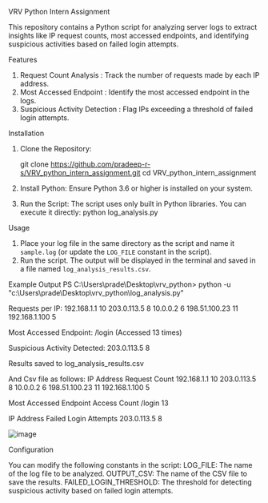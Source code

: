 VRV Python Intern Assignment

This repository contains a Python script for analyzing server logs to extract insights like IP request counts, most accessed endpoints, and identifying suspicious activities based on failed login attempts.

Features
1) Request Count Analysis    : Track the number of requests made by each IP address.
2) Most Accessed Endpoint    : Identify the most accessed endpoint in the logs.
3) Suspicious Activity Detection    : Flag IPs exceeding a threshold of failed login attempts.

Installation

1. Clone the Repository:
  
   git clone https://github.com/pradeep-r-s/VRV_python_intern_assignment.git
   cd VRV_python_intern_assignment
 

2. Install Python:
   Ensure Python 3.6 or higher is installed on your system. 

3. Run the Script:
   The script uses only built   in Python libraries. You can execute it directly:
   python log_analysis.py

Usage
1. Place your log file in the same directory as the script and name it `sample.log` (or update the `LOG_FILE` constant in the script).
2. Run the script. The output will be displayed in the terminal and saved in a file named `log_analysis_results.csv`.

Example Output
PS C:\Users\prade\Desktop\vrv_python> python -u "c:\Users\prade\Desktop\vrv_python\log_analysis.py"

Requests per IP:
192.168.1.1     10
203.0.113.5     8
10.0.0.2        6
198.51.100.23   11
192.168.1.100   5

Most Accessed Endpoint:
/login (Accessed 13 times)

Suspicious Activity Detected:
203.0.113.5     8

Results saved to log_analysis_results.csv

And Csv file as follows:
IP Address	Request Count
192.168.1.1	    10
203.0.113.5    	8
10.0.0.2	      6
198.51.100.23  	11
192.168.1.100	  5
	
Most Accessed Endpoint	Access Count
/login	13
	
IP Address	Failed Login Attempts
203.0.113.5	8



![image](https://github.com/user-attachments/assets/6006c82c-6198-4eb4-ac31-cc9fab0e82b6)


Configuration

You can modify the following constants in the script:
LOG_FILE: The name of the log file to be analyzed.
OUTPUT_CSV: The name of the CSV file to save the results.
FAILED_LOGIN_THRESHOLD: The threshold for detecting suspicious activity based on failed login attempts.

